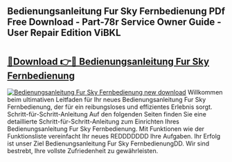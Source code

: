 ## Bedienungsanleitung Fur Sky Fernbedienung PDf Free Download - Part-78r Service Owner Guide - User Repair Edition ViBKL

# <h2><a href="http://df4v5p.blite.top/?on=Bedienungsanleitung+Fur+Sky+Fernbedienung">🔗Download 👉🔴 Bedienungsanleitung Fur Sky Fernbedienung</a></h2>

[![Bedienungsanleitung Fur Sky Fernbedienung new download](https://i.imgur.com/lujVjoI.png)](http://df4v5p.blite.top/?on=Bedienungsanleitung+Fur+Sky+Fernbedienung)
Willkommen beim ultimativen Leitfaden für Ihr neues Bedienungsanleitung Fur Sky Fernbedienung, der für ein reibungsloses und effizientes Erlebnis sorgt. Schritt-für-Schritt-Anleitung Auf den folgenden Seiten finden Sie eine detaillierte Schritt-für-Schritt-Anleitung zum Einrichten Ihres Bedienungsanleitung Fur Sky Fernbedienung. Mit Funktionen wie der Funktionsliste vereinfacht Ihr neues REDDDDDDD Ihre Aufgaben. Ihr Erfolg ist unser Ziel Bedienungsanleitung Fur Sky FernbedienungDD. Wir sind bestrebt, Ihre vollste Zufriedenheit zu gewährleisten.
